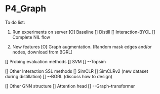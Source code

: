 # P4_Graph
To do list:

1. Run experiments on server
[O] Baseline
[] Distill
[] Interaction-BYOL
[] Complete NIL flow


2. New features
[O] Graph augmentation. (Random mask edges and/or nodes, download from BGRL)

[] Probing evaluation methods
    [] SVM
    [] --Topsim

[] Other Interaction SSL methods
    [] SimCLR
    [] SimCLRv2 (new dataset during distillation)
    [] --BGRL (discuss how to design)

[] Other GNN structure
    [] Attention head
    [] --Graph-transformer